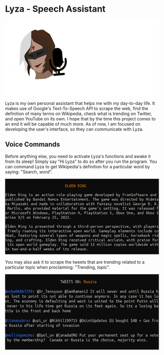 # Lyza - Speech Assistant
<img src="image/lyza-full-logo.png" width="560" height="248">

Lyza is my own personal assistant that helps me with my day-to-day life. It makes use of Google's Text-To-Speech API to scrape the web, find the definition of many terms on Wikipedia, check what is trending on Twitter, and open YouTube on its own. I hope that by the time this project comes to an end it will be capable of much more.
As of now, I am focused on developing the user's interface, so they can communicate with Lyza.

## Voice Commands

Before anything else, you need to activate Lyza's functions and awake it from its sleep! Simply say "Hi Lyza" to do so after you run the program.
You can command Lyza to get Wikipedia's definition for a particular word by saying: "Search, *word*".

<img src="image/lyza-wikipedia.png" width="560" height="248">

You may also ask it to scrape the tweets that are trending related to a particular topic when proclaiming: "Trending, *topic*".

<img src="image/lyza-twitter.png" width="560" height="248">

